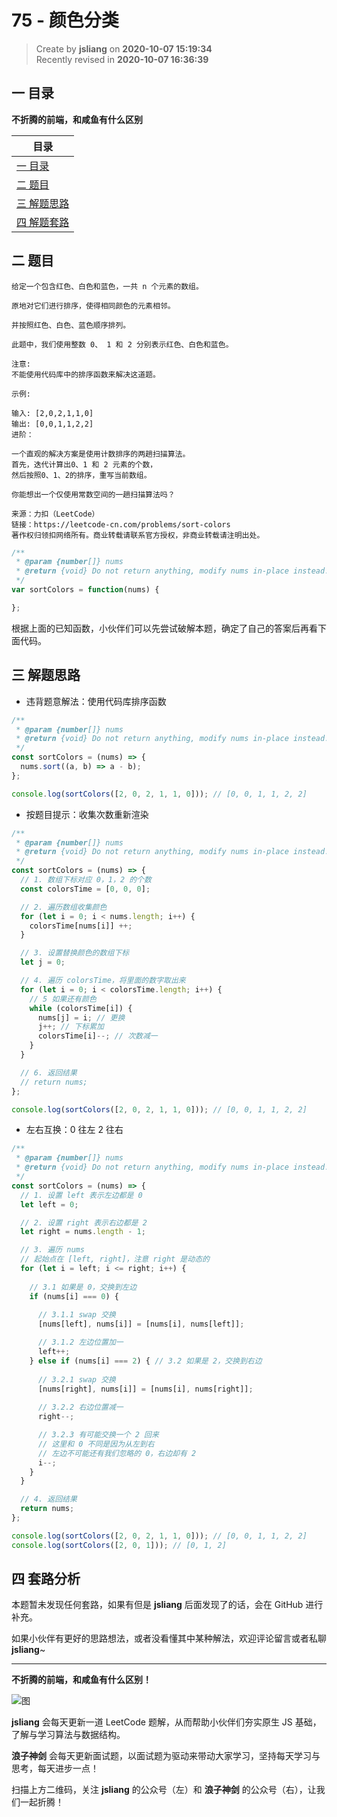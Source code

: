 75 - 颜色分类
===

> Create by **jsliang** on **2020-10-07 15:19:34**  
> Recently revised in **2020-10-07 16:36:39**

<!-- 目录开始 -->
## 一 目录

**不折腾的前端，和咸鱼有什么区别**

| 目录 |
| --- |
| [一 目录](#chapter-one) |
| [二 题目](#chapter-two) |
| [三 解题思路](#chapter-three) |
| [四 解题套路](#chapter-four) |
<!-- 目录结束 -->

## 二 题目



```
给定一个包含红色、白色和蓝色，一共 n 个元素的数组。

原地对它们进行排序，使得相同颜色的元素相邻。

并按照红色、白色、蓝色顺序排列。

此题中，我们使用整数 0、 1 和 2 分别表示红色、白色和蓝色。

注意:
不能使用代码库中的排序函数来解决这道题。

示例:

输入: [2,0,2,1,1,0]
输出: [0,0,1,1,2,2]
进阶：

一个直观的解决方案是使用计数排序的两趟扫描算法。
首先，迭代计算出0、1 和 2 元素的个数，
然后按照0、1、2的排序，重写当前数组。

你能想出一个仅使用常数空间的一趟扫描算法吗？

来源：力扣（LeetCode）
链接：https://leetcode-cn.com/problems/sort-colors
著作权归领扣网络所有。商业转载请联系官方授权，非商业转载请注明出处。
```

```js
/**
 * @param {number[]} nums
 * @return {void} Do not return anything, modify nums in-place instead.
 */
var sortColors = function(nums) {

};
```

根据上面的已知函数，小伙伴们可以先尝试破解本题，确定了自己的答案后再看下面代码。

## 三 解题思路



* 违背题意解法：使用代码库排序函数

```js
/**
 * @param {number[]} nums
 * @return {void} Do not return anything, modify nums in-place instead.
 */
const sortColors = (nums) => {
  nums.sort((a, b) => a - b);
};

console.log(sortColors([2, 0, 2, 1, 1, 0])); // [0, 0, 1, 1, 2, 2]
```

* 按题目提示：收集次数重新渲染

```js
/**
 * @param {number[]} nums
 * @return {void} Do not return anything, modify nums in-place instead.
 */
const sortColors = (nums) => {
  // 1. 数组下标对应 0，1，2 的个数
  const colorsTime = [0, 0, 0];

  // 2. 遍历数组收集颜色
  for (let i = 0; i < nums.length; i++) {
    colorsTime[nums[i]] ++;
  }

  // 3. 设置替换颜色的数组下标
  let j = 0;

  // 4. 遍历 colorsTime，将里面的数字取出来
  for (let i = 0; i < colorsTime.length; i++) {
    // 5 如果还有颜色
    while (colorsTime[i]) {
      nums[j] = i; // 更换
      j++; // 下标累加
      colorsTime[i]--; // 次数减一
    }
  }

  // 6. 返回结果
  // return nums;
};

console.log(sortColors([2, 0, 2, 1, 1, 0])); // [0, 0, 1, 1, 2, 2]
```

* 左右互换：0 往左 2 往右

```js
/**
 * @param {number[]} nums
 * @return {void} Do not return anything, modify nums in-place instead.
 */
const sortColors = (nums) => {
  // 1. 设置 left 表示左边都是 0
  let left = 0;

  // 2. 设置 right 表示右边都是 2
  let right = nums.length - 1;

  // 3. 遍历 nums
  // 起始点在 [left, right]，注意 right 是动态的
  for (let i = left; i <= right; i++) {
    
    // 3.1 如果是 0，交换到左边
    if (nums[i] === 0) {
      
      // 3.1.1 swap 交换
      [nums[left], nums[i]] = [nums[i], nums[left]];

      // 3.1.2 左边位置加一
      left++;
    } else if (nums[i] === 2) { // 3.2 如果是 2，交换到右边
      
      // 3.2.1 swap 交换
      [nums[right], nums[i]] = [nums[i], nums[right]];
      
      // 3.2.2 右边位置减一
      right--;

      // 3.2.3 有可能交换一个 2 回来
      // 这里和 0 不同是因为从左到右
      // 左边不可能还有我们忽略的 0，右边却有 2
      i--;
    }
  }

  // 4. 返回结果
  return nums;
};

console.log(sortColors([2, 0, 2, 1, 1, 0])); // [0, 0, 1, 1, 2, 2]
console.log(sortColors([2, 0, 1])); // [0, 1, 2]
```

## 四 套路分析



本题暂未发现任何套路，如果有但是 **jsliang** 后面发现了的话，会在 GitHub 进行补充。

如果小伙伴有更好的思路想法，或者没看懂其中某种解法，欢迎评论留言或者私聊 **jsliang**~

---

**不折腾的前端，和咸鱼有什么区别！**

![图](https://github.com/LiangJunrong/document-library/blob/master/public-repertory/img/z-index-small.png?raw=true)

**jsliang** 会每天更新一道 LeetCode 题解，从而帮助小伙伴们夯实原生 JS 基础，了解与学习算法与数据结构。

**浪子神剑** 会每天更新面试题，以面试题为驱动来带动大家学习，坚持每天学习与思考，每天进步一点！

扫描上方二维码，关注 **jsliang** 的公众号（左）和 **浪子神剑** 的公众号（右），让我们一起折腾！

